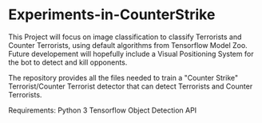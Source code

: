 # Experiments-in-CounterStrike
This Project will focus on image classification to classify Terrorists and Counter Terrorists, using default algorithms from Tensorflow Model Zoo.
Future developement will hopefully include a Visual Positioning System for the bot to detect and kill opponents. 

The repository provides all the files needed to train a "Counter Strike" Terrorist/Counter Terrorist detector that can detect Terrorists and Counter Terrorists.

Requirements:
Python 3
Tensorflow Object Detection API

